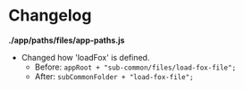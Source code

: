 # Changelog

**./app/paths/files/app-paths.js**
* Changed how 'loadFox' is defined.
	* Before: `appRoot + "sub-common/files/load-fox-file";`
	* After: `subCommonFolder + "load-fox-file";`

